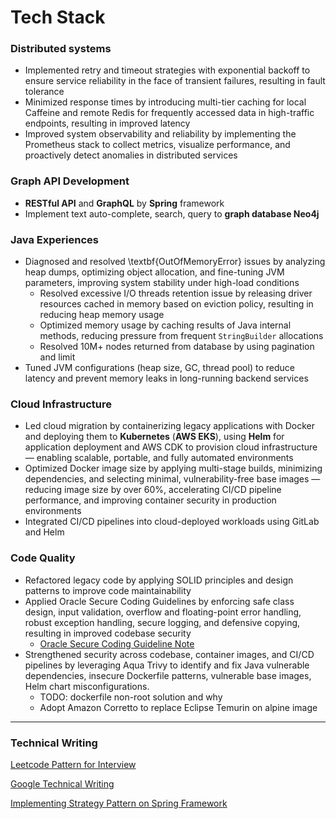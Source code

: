 # Tech Stack

### Distributed systems
- Implemented retry and timeout strategies with exponential backoff to ensure service reliability in the face of transient failures, resulting in fault tolerance
- Minimized response times by introducing multi-tier caching for local Caffeine and remote Redis for frequently accessed data in high-traffic endpoints, resulting in improved latency
- Improved system observability and reliability by implementing the Prometheus stack to collect metrics, visualize performance, and proactively detect anomalies in distributed services

### Graph API Development
- **RESTful API** and **GraphQL** by **Spring** framework
- Implement text auto-complete, search, query to **graph database Neo4j**

### Java Experiences
- Diagnosed and resolved \textbf{OutOfMemoryError} issues by analyzing heap dumps, optimizing object allocation, and fine-tuning JVM parameters, improving system stability under high-load conditions
  - Resolved excessive I/O threads retention issue by releasing driver resources cached in memory based on eviction policy, resulting in reducing heap memory usage
  - Optimized memory usage by caching results of Java internal methods, reducing pressure from frequent `StringBuilder` allocations
  - Resolved 10M+ nodes returned from database by using pagination and limit
- Tuned JVM configurations (heap size, GC, thread pool) to reduce latency and prevent memory leaks in long-running backend services

### Cloud Infrastructure
- Led cloud migration by containerizing legacy applications with Docker and deploying them to **Kubernetes** (**AWS EKS**), using **Helm** for application deployment and AWS CDK to provision cloud infrastructure — enabling scalable, portable, and fully automated environments
- Optimized Docker image size by applying multi-stage builds, minimizing dependencies, and selecting minimal, vulnerability-free base images — reducing image size by over 60%, accelerating CI/CD pipeline performance, and improving container security in production environments
- Integrated CI/CD pipelines into cloud-deployed workloads using GitLab and Helm

### Code Quality
- Refactored legacy code by applying SOLID principles and design patterns to improve code maintainability
- Applied Oracle Secure Coding Guidelines by enforcing safe class design, input validation, overflow and floating-point error handling, robust exception handling, secure logging, and defensive copying, resulting in improved codebase security
  - [Oracle Secure Coding Guideline Note](https://github.com/w22116972/wiki/blob/main/docs/best-practices/Oracle%20Secure%20Coding%20Guidelines%20for%20Java.md)
- Strengthened security across codebase, container images, and CI/CD pipelines by leveraging Aqua Trivy to identify and fix Java vulnerable dependencies, insecure Dockerfile patterns, vulnerable base images, Helm chart misconfigurations.
  - TODO: dockerfile non-root solution and why
  - Adopt Amazon Corretto to replace Eclipse Temurin on alpine image
  
---

### Technical Writing

[Leetcode Pattern for Interview](https://github.com/w22116972/coding-interview-pattern)

[Google Technical Writing](https://medium.com/@w22116972/google-technical-writing-21a89129bfbc)

[Implementing Strategy Pattern on Spring Framework](https://medium.com/@w22116972/implementing-strategy-pattern-on-spring-framework-1a9760831ee5)
